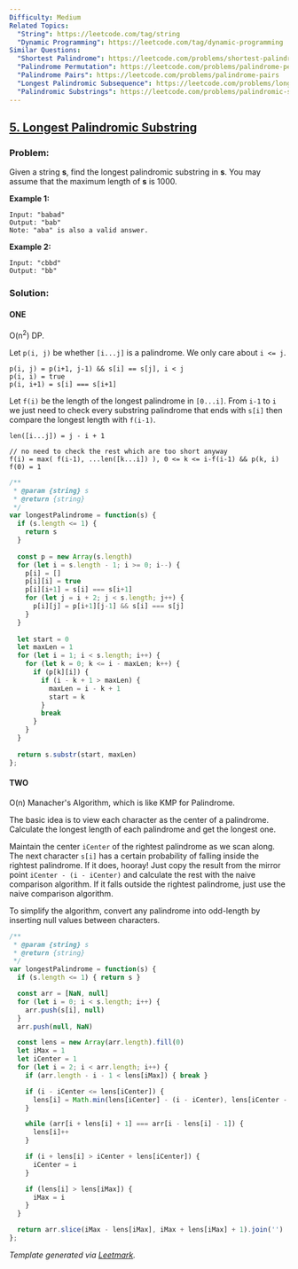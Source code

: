 ```yaml
---
Difficulty: Medium
Related Topics:
  "String": https://leetcode.com/tag/string
  "Dynamic Programming": https://leetcode.com/tag/dynamic-programming
Similar Questions:
  "Shortest Palindrome": https://leetcode.com/problems/shortest-palindrome
  "Palindrome Permutation": https://leetcode.com/problems/palindrome-permutation
  "Palindrome Pairs": https://leetcode.com/problems/palindrome-pairs
  "Longest Palindromic Subsequence": https://leetcode.com/problems/longest-palindromic-subsequence
  "Palindromic Substrings": https://leetcode.com/problems/palindromic-substrings
---
```


## [5. Longest Palindromic Substring](https://leetcode.com/problems/longest-palindromic-substring/description/)

### Problem:

Given a string **s**, find the longest palindromic substring in **s**. You may assume that the maximum length of **s** is 1000.

**Example 1:**

```
Input: "babad"
Output: "bab"
Note: "aba" is also a valid answer.
```

**Example 2:**

```
Input: "cbbd"
Output: "bb"
```

### Solution:

#### ONE

O(n<sup>2</sup>) DP.

Let `p(i, j)` be whether `[i...j]` is a palindrome. We only care about `i <= j`.

```
p(i, j) = p(i+1, j-1) && s[i] == s[j], i < j
p(i, i) = true
p(i, i+1) = s[i] === s[i+1]
```

Let `f(i)` be the length of the longest palindrome in `[0...i]`. From `i-1` to `i` we just need to check every substring palindrome that ends with `s[i]` then compare the longest length with `f(i-1)`.

```
len([i...j]) = j - i + 1

// no need to check the rest which are too short anyway
f(i) = max( f(i-1), ...len([k...i]) ), 0 <= k <= i-f(i-1) && p(k, i)
f(0) = 1
```

```javascript
/**
 * @param {string} s
 * @return {string}
 */
var longestPalindrome = function(s) {
  if (s.length <= 1) {
    return s
  }
  
  const p = new Array(s.length)
  for (let i = s.length - 1; i >= 0; i--) {
    p[i] = []
    p[i][i] = true
    p[i][i+1] = s[i] === s[i+1]
    for (let j = i + 2; j < s.length; j++) {
      p[i][j] = p[i+1][j-1] && s[i] === s[j]
    }
  }
  
  let start = 0
  let maxLen = 1
  for (let i = 1; i < s.length; i++) {
    for (let k = 0; k <= i - maxLen; k++) {
      if (p[k][i]) {
        if (i - k + 1 > maxLen) {
          maxLen = i - k + 1
          start = k
        }  
        break
      }
    }
  }
  
  return s.substr(start, maxLen)
};
```


#### TWO

O(n) Manacher's Algorithm, which is like KMP for Palindrome.

The basic idea is to view each character as the center of a palindrome. Calculate the longest length of each palindrome and get the longest one.

Maintain the center `iCenter` of the rightest palindrome as we scan along. The next character `s[i]` has a certain probability of falling inside the rightest palindrome. If it does, hooray! Just copy the result from the mirror point `iCenter - (i - iCenter)` and calculate the rest with the naive comparison algorithm. If it falls outside the rightest palindrome, just use the naive comparison algorithm.

To simplify the algorithm, convert any palindrome into odd-length by inserting null values between characters.

```javascript
/**
 * @param {string} s
 * @return {string}
 */
var longestPalindrome = function(s) {
  if (s.length <= 1) { return s }

  const arr = [NaN, null]
  for (let i = 0; i < s.length; i++) {
    arr.push(s[i], null)
  }
  arr.push(null, NaN)

  const lens = new Array(arr.length).fill(0)
  let iMax = 1
  let iCenter = 1
  for (let i = 2; i < arr.length; i++) {
    if (arr.length - i - 1 < lens[iMax]) { break }

    if (i - iCenter <= lens[iCenter]) {
      lens[i] = Math.min(lens[iCenter] - (i - iCenter), lens[iCenter - (i - iCenter)])
    }

    while (arr[i + lens[i] + 1] === arr[i - lens[i] - 1]) {
      lens[i]++
    }

    if (i + lens[i] > iCenter + lens[iCenter]) {
      iCenter = i
    }

    if (lens[i] > lens[iMax]) {
      iMax = i
    }
  }

  return arr.slice(iMax - lens[iMax], iMax + lens[iMax] + 1).join('')
};
```

*Template generated via [Leetmark](https://github.com/crimx/crx-leetmark).*

